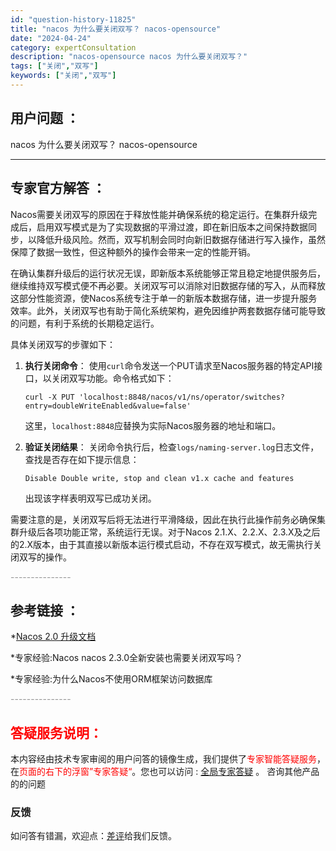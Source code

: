 ```yaml
---
id: "question-history-11825"
title: "nacos 为什么要关闭双写？ nacos-opensource"
date: "2024-04-24"
category: expertConsultation
description: "nacos-opensource nacos 为什么要关闭双写？"
tags: ["关闭","双写"]
keywords: ["关闭","双写"]
---
```


## 用户问题 ： 
 nacos 为什么要关闭双写？
 nacos-opensource 

---------------
## 专家官方解答 ：

Nacos需要关闭双写的原因在于释放性能并确保系统的稳定运行。在集群升级完成后，启用双写模式是为了实现数据的平滑过渡，即在新旧版本之间保持数据同步，以降低升级风险。然而，双写机制会同时向新旧数据存储进行写入操作，虽然保障了数据一致性，但这种额外的操作会带来一定的性能开销。

在确认集群升级后的运行状况无误，即新版本系统能够正常且稳定地提供服务后，继续维持双写模式便不再必要。关闭双写可以消除对旧数据存储的写入，从而释放这部分性能资源，使Nacos系统专注于单一的新版本数据存储，进一步提升服务效率。此外，关闭双写也有助于简化系统架构，避免因维护两套数据存储可能导致的问题，有利于系统的长期稳定运行。

具体关闭双写的步骤如下：

1. **执行关闭命令**：
   使用`curl`命令发送一个PUT请求至Nacos服务器的特定API接口，以关闭双写功能。命令格式如下：

   ```
   curl -X PUT 'localhost:8848/nacos/v1/ns/operator/switches?entry=doubleWriteEnabled&value=false'
   ```

   这里，`localhost:8848`应替换为实际Nacos服务器的地址和端口。

2. **验证关闭结果**：
   关闭命令执行后，检查`logs/naming-server.log`日志文件，查找是否存在如下提示信息：

   ```
   Disable Double write, stop and clean v1.x cache and features
   ```

   出现该字样表明双写已成功关闭。

需要注意的是，关闭双写后将无法进行平滑降级，因此在执行此操作前务必确保集群升级后各项功能正常，系统运行无误。对于Nacos 2.1.X、2.2.X、2.3.X及之后的2.X版本，由于其直接以新版本运行模式启动，不存在双写模式，故无需执行关闭双写的操作。


<font color="#949494">---------------</font> 


## 参考链接 ：

*[Nacos 2.0 升级文档](https://nacos.io/docs/latest/upgrading/200-upgrading)
 
 *专家经验:Nacos nacos 2.3.0全新安装也需要关闭双写吗？ 
 
 *专家经验:为什么Nacos不使用ORM框架访问数据库 


 <font color="#949494">---------------</font> 
 


## <font color="#FF0000">答疑服务说明：</font> 

本内容经由技术专家审阅的用户问答的镜像生成，我们提供了<font color="#FF0000">专家智能答疑服务</font>，在<font color="#FF0000">页面的右下的浮窗”专家答疑“</font>。您也可以访问 : [全局专家答疑](https://opensource.alibaba.com/chatBot) 。 咨询其他产品的的问题

### 反馈
如问答有错漏，欢迎点：[差评](https://ai.nacos.io/user/feedbackByEnhancerGradePOJOID?enhancerGradePOJOId=11832)给我们反馈。
